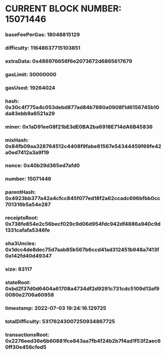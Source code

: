 # CURRENT BLOCK NUMBER: 15071446

### baseFeePerGas: 18048815129
### difficulty: 11648637715103851
### extraData: 0x486976656f6e2073672d6865617679
### gasLimit: 30000000
### gasUsed: 19264024
### hash: 0x30c4f775a4c053debd877ad84b7880a0908f1d6156745b10da83ebb9a6521a29
### miner: 0x1aD91ee08f21bE3dE0BA2ba6918E714dA6B45836
### mixHash: 0x84fb09aa328764512c4408f9fabe81567e54344459f69fe42a0ed7412a3a9f19
### nonce: 0x40b29d365ed7afd0
### number: 15071446
### parentHash: 0x4923bb377a42a4cfcc845f077ed18f2a62ccadc696bfbb0cc701316b5a54e287
### receiptsRoot: 0x738fe854e2c56becf029c9d06d954fdc942df4886a940c9d1331cafafa5346fe
### sha3Uncles: 0x1dcc4de8dec75d7aab85b567b6ccd41ad312451b948a7413f0a142fd40d49347
### size: 83117
### stateRoot: 0xbd2f37d0d6404a61708a4734df2d9291c731cdc5109d13af90080e2706a60958
### timestamp: 2022-07-03 19:24:16.129725
### totalDifficulty: 53176243007250934867725
### transactionsRoot: 0x2276eed36e6b60881fce843aa7fb4f24b2b7f4ad1f53f2aec60ff30e456cfed5
